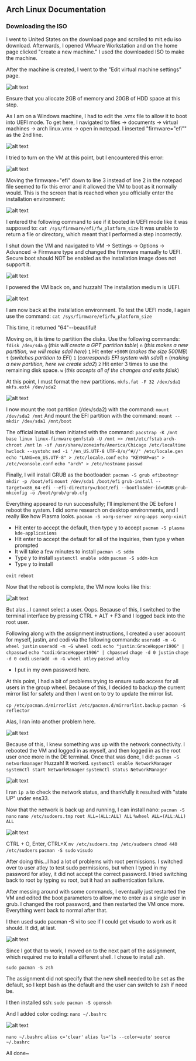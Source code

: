 ## Arch Linux Documentation

### Downloading the ISO
I went to United States on the download page and scrolled to mit.edu iso download. Afterwards, I opened VMware Workstation and on the home page clicked "create a new machine." I used the downloaded ISO to make the machine.

After the machine is created, I went to the "Edit virtual machine settings" page.

![alt text](<Screenshot 2024-10-25 131306.png>)

Ensure that you allocate 2GB of memory and 20GB of HDD space at this step.

As I am on a Windows machine, I had to edit the .vmx file to allow it to boot into UEFI mode. To get here, I navigated to files -> documents -> virtual machines -> arch linux.vmx -> open in notepad. I inserted "firmware="efi"" as the 2nd line.

![alt text](<Pasted image 20241025132549.png>)

I tried to turn on the VM at this point, but I encountered this error:

![alt text](<Pasted image 20241025132947.png>)

Moving the firmware="efi" down to line 3 instead of line 2 in the notepad file seemed to fix this error and it allowed the VM to boot as it normally would. This is the screen that is reached when you officially enter the installation environment:

![alt text](<Screenshot 2024-10-23 154936.png>)

I entered the following command to see if it booted in UEFI mode like it was supposed to:
`cat /sys/firmware/efi/fw_platform_size`
It was unable to return a file or directory, which meant that I performed a step incorrectly. 

I shut down the VM and navigated to VM -> Settings -> Options -> Advanced -> Firmware type and changed the firmware manually to UEFI. Secure boot should NOT be enabled as the installation image does not support it.

![alt text](<Pasted image 20241025141338.png>)

I powered the VM back on, and huzzah! The installation medium is UEFI.

![alt text](<Pasted image 20241025141710.png>)

I am now back at the installation environment. To test the UEFI mode, I again use the command:
`cat /sys/firmware/efi/fw_platform_size`

This time, it returned "64"--beautiful!

Moving on, it is time to partition the disks.
Use the following commands:
`fdisk /dev/sda`
`g` (*this will create a GPT partition table*)
`n` (*this makes a new partition, we will make sda1 here*)
`1`
Hit enter
`+500M` (*makes the size 500MB*)
`t` (*switches partition to EFI*)
`1` (*corresponds EFI system with sda1*)
`n` (*making a new partition, here we create sda2*)
`2`
Hit enter 3 times to use the remaining disk space.
`w` (*this accepts all of the changes and exits fdisk*)

At this point, I must format the new partitions.
`mkfs.fat -F 32 /dev/sda1`
`mkfs.ext4 /dev/sda2`

![alt text](<Pasted image 20241027121056.png>)

I now mount the root partition (/dev/sda2) with the command:
`mount /dev/sda2 /mnt`
And mount the EFI partition with the command:
`mount --mkdir /dev/sda1 /mnt/boot`

The official install is then initiated with the command:
`pacstrap -K /mnt base linux linux-firmware`
`genfstab -U /mnt >> /mnt/etc/fstab`
`arch-chroot /mnt`
`ln -sf /usr/share/zoneinfo/America/Chicago /etc/localtime`
`hwclock --systohc`
`sed -i '/en_US.UTF-8 UTF-8/s/^#//' /etc/locale.gen`
`echo "LANG=en_US.UTF-8" > /etc/locale.conf`
`echo "KEYMAP=us" > /etc/vconsole.conf`
`echo "arch" > /etc/hostname`
`passwd`

Finally, I will install GRUB as the bootloader:
`pacman -S grub efibootmgr`
`mkdir -p /boot/efi`
`mount /dev/sda1 /boot/efi`
`grub-install --target=x86_64-efi --efi-directory=/boot/efi --bootloader-id=GRUB`
`grub-mkconfig -o /boot/grub/grub.cfg`

Everything appeared to run successfully; I'll implement the DE before I reboot the system.
I did some research on desktop environments, and I really like how Plasma looks.
`pacman -S xorg-server xorg-apps xorg-xinit`
- Hit enter to accept the default, then type y to accept
`pacman -S plasma kde-applications`
- Hit enter to accept the default for all of the inquiries, then type y when prompted
- It will take a few minutes to install 
`pacman -S sddm`
- Type y to install
`systemctl enable sddm`
`pacman -S sddm-kcm`
- Type y to install

`exit`
`reboot`

Now that the reboot is complete, the VM now looks like this:

![alt text](<Pasted image 20241027153129.png>)

But alas...I cannot select a user. Oops. Because of this, I switched to the terminal interface by pressing CTRL + ALT + F3 and I logged back into the root user.

Following along with the assignment instructions, I created a user account for myself, justin, and codi via the following commands:
`useradd -m -G wheel justin`
`useradd -m -G wheel codi`
`echo "justin:GraceHopper1906" | chpasswd`
`echo "codi:GraceHopper1906" | chpasswd`
`chage -d 0 justin`
`chage -d 0 codi`
`useradd -m -G wheel atley`
`passwd atley`
- I put in my own password here.

At this point, I had a bit of problems trying to ensure sudo access for all users in the group wheel. Because of this, I decided to backup the current mirror list for safety and then I went on to try to update the mirror list.

`cp /etc/pacman.d/mirrorlist /etc/pacman.d/mirrorlist.backup`
`pacman -S reflector`

Alas, I ran into another problem here. 

![alt text](<Pasted image 20241027161125.png>)

Because of this, I knew something was up with the network connectivity.
I rebooted the VM and logged in as myself, and then logged in as the root user once more in the DE terminal.
Once that was done, I did:
`pacman -S networkmanager`
Huzzah! It worked.
`systemctl enable NetworkManager`
`systemctl start NetworkManager`
`systemctl status NetworkManager`

![alt text](<Pasted image 20241027165654.png>)

I ran `ip a` to check the network status, and thankfully it resulted with "state UP" under ens33.

Now that the network is back up and running, I can install nano:
`pacman -S nano`
`nano /etc/sudoers.tmp`
`root ALL=(ALL:ALL) ALL`
`%wheel ALL=(ALL:ALL) ALL`

![alt text](<Pasted image 20241027174108.png>)

CTRL + O, Enter, CTRL+X
`mv /etc/sudoers.tmp /etc/sudoers`
`chmod 440 /etc/sudoers`
`pacman -S sudo`
`visudo`

After doing this...I had a lot of problems with root permissions. I switched over to user atley to test sudo permissions, but when I typed in my password for atley, it did not accept the correct password. I tried switching back to root by typing su root, but it had an authentication failure.

After messing around with some commands, I eventually just restarted the VM and edited the boot parameters to allow me to enter as a single user in grub. I changed the root password, and then restarted the VM once more. Everything went back to normal after that.

I then used sudo pacman -S vi to see if I could get visudo to work as it should. It did, at last.

![alt text](<Pasted image 20241027182824.png>)

Since I got that to work, I moved on to the next part of the assignment, which required me to install a different shell. I chose to install zsh.

`sudo pacman -S zsh`

The assignment did not specify that the new shell needed to be set as the default, so I kept bash as the default and the user can switch to zsh if need be.

I then installed ssh:
`sudo pacman -S openssh`

And I added color coding:
`nano ~/.bashrc`

![alt text](<Pasted image 20241027184146.png>)

`nano ~/.bashrc`
`alias c='clear'`
`alias ls='ls --color=auto'`
`source ~/.bashrc`

All done~
